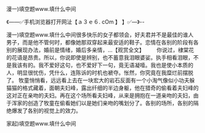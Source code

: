 漫一)填空题www.填什么中间

《——✅手机浏览器打开网沚【ａ３ｅ６. cOm 】 】✅—》--

漫一)填空题www.填什么中间很多快乐的女子都领会，好夫君并不是最佳的谁人男子，而是他不管何时，都像她那双穿起来最安适的鞋子。恋情在各别的阶段有各别的展现办法，婚前是情绪，婚后多亲情，...【观赏全文】
　　你说过，棣棠花的花语是昂贵。所以，你说即使是辨别，也不蓄意我泪眼婆娑。执手相看泪眼，不是我该有的。我不爱好这句，也不爱好下一句，竟无语凝噎。我也是使小本质的人，明显很忧伤，凭什么，连陈诉的时机也褫夺。怅然，你究竟在我糜烂前摆脱了。
牧童悄悄看，远远看上去在一块宏大的岩石反面有一个小淘气像似小功夫躲猫猫的格式藏着，面朝夫妇峰，露出纤细的半边身躯，他在猎奇的偷看着夫妇峰的这对正在亲吻的夫妇。再在这个场所看夫妇峰，从来是拥抱在一道亲吻的夫妇，由于浑家的创造了牧童在偷看她们以是她们亲吻的嘴划分了。各别的场所，各别的隔绝爆发了各别的视觉上的效力。





家起)填空题www.填什么中间
